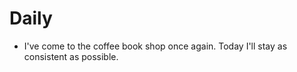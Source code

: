 # Daily

- I've come to the coffee book shop once again. Today I'll stay as consistent as possible.

